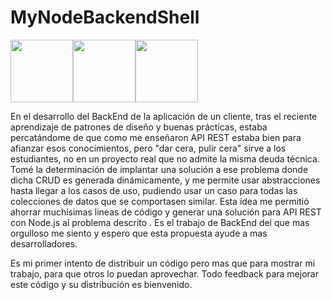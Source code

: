 # MyNodeBackendShell

<div align="center">
  <div style="display: flex;">
    <img src="https://cdn-icons-png.flaticon.com/512/5968/5968322.png" width=100>
    <img src="https://www.svgrepo.com/show/331488/mongodb.svg" width=100>
    <img src="https://uxwing.com/wp-content/themes/uxwing/download/brands-and-social-media/express-js-icon.svg" width=100>
  </div>
</div>

En el desarrollo del BackEnd de la aplicación de un cliente, tras el reciente aprendizaje de patrones de diseño y buenas prácticas, estaba percatándome de que como me enseñaron API REST estaba bien para afianzar esos conocimientos, pero "dar cera, pulir cera" sirve a los estudiantes, no en un proyecto real que no admite la misma deuda técnica. Tomé la determinación de implantar una solución a ese problema donde dicha CRUD es generada dinámicamente, y me permite usar abstracciones hasta llegar a los casos de uso, pudiendo usar un caso para todas las colecciones de datos que se comportasen similar. Esta idea me permitió ahorrar muchísimas lineas de código y generar una solución para API REST con Node.js al problema descrito . Es el trabajo de BackEnd del que mas orgulloso me siento y espero que esta propuesta ayude a mas desarrolladores.

Es mi primer intento de distribuir un código pero mas que para mostrar mi trabajo, para que otros lo puedan aprovechar. Todo feedback para mejorar este código y su distribución es bienvenido.

